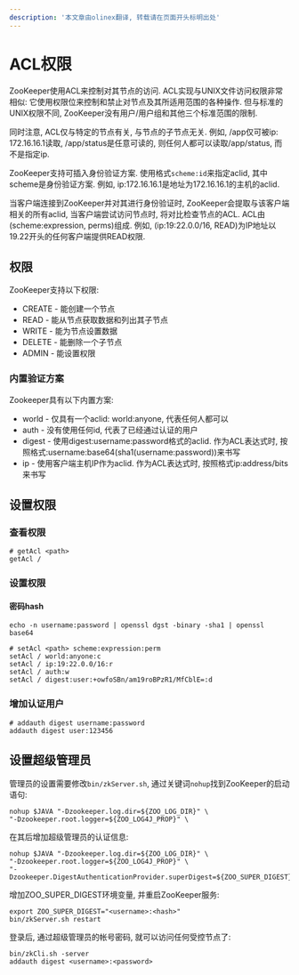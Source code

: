 ```yaml
---
description: '本文章由olinex翻译, 转载请在页面开头标明出处'
---
```


# ACL权限

ZooKeeper使用ACL来控制对其节点的访问. ACL实现与UNIX文件访问权限非常相似: 它使用权限位来控制和禁止对节点及其所适用范围的各种操作. 但与标准的UNIX权限不同, ZooKeeper没有用户/用户组和其他三个标准范围的限制. 

同时注意, ACL仅与特定的节点有关, 与节点的子节点无关. 例如, /app仅可被ip: 172.16.16.1读取, /app/status是任意可读的, 则任何人都可以读取/app/status, 而不是指定ip.

ZooKeeper支持可插入身份验证方案. 使用格式`scheme:id`来指定aclid, 其中scheme是身份验证方案. 例如, ip:172.16.16.1是地址为172.16.16.1的主机的aclid.

当客户端连接到ZooKeeper并对其进行身份验证时, ZooKeeper会提取与该客户端相关的所有aclid, 当客户端尝试访问节点时, 将对比检查节点的ACL. ACL由\(scheme:expression, perms\)组成. 例如, \(ip:19:22.0.0/16, READ\)为IP地址以19.22开头的任何客户端提供READ权限.

## 权限

ZooKeeper支持以下权限:

* CREATE - 能创建一个节点
* READ - 能从节点获取数据和列出其子节点
* WRITE - 能为节点设置数据
* DELETE - 能删除一个子节点
* ADMIN - 能设置权限

### 内置验证方案

Zookeeper具有以下内置方案:

* world - 仅具有一个aclid: world:anyone, 代表任何人都可以
* auth - 没有使用任何id, 代表了已经通过认证的用户
* digest - 使用digest:username:password格式的aclid. 作为ACL表达式时, 按照格式:username:base64\(sha1\(username:password\)\)来书写
* ip - 使用客户端主机IP作为aclid. 作为ACL表达式时, 按照格式ip:address/bits来书写

## 设置权限

### 查看权限

```text
# getAcl <path>
getAcl /
```

### 设置权限

#### 密码hash

```text
echo -n username:password | openssl dgst -binary -sha1 | openssl base64
```

```text
# setAcl <path> scheme:expression:perm
setAcl / world:anyone:c
setAcl / ip:19:22.0.0/16:r
setAcl / auth:w
setAcl / digest:user:+owfoSBn/am19roBPzR1/MfCblE=:d
```

### 增加认证用户

```text
# addauth digest username:password
addauth digest user:123456
```

## 设置超级管理员

管理员的设置需要修改`bin/zkServer.sh`, 通过关键词`nohup`找到ZooKeeper的启动语句:

```text
nohup $JAVA "-Dzookeeper.log.dir=${ZOO_LOG_DIR}" \
"-Dzookeeper.root.logger=${ZOO_LOG4J_PROP}" \
```

在其后增加超级管理员的认证信息:

```text
nohup $JAVA "-Dzookeeper.log.dir=${ZOO_LOG_DIR}" \
"-Dzookeeper.root.logger=${ZOO_LOG4J_PROP}" \
"-Dzookeeper.DigestAuthenticationProvider.superDigest=${ZOO_SUPER_DIGEST}"
```

增加ZOO\_SUPER\_DIGEST环境变量, 并重启ZooKeeper服务:

```text
export ZOO_SUPER_DIGEST="<username>:<hash>"
bin/zkServer.sh restart
```

登录后, 通过超级管理员的帐号密码, 就可以访问任何受控节点了:

```text
bin/zkCli.sh -server
addauth digest <username>:<password>
```

